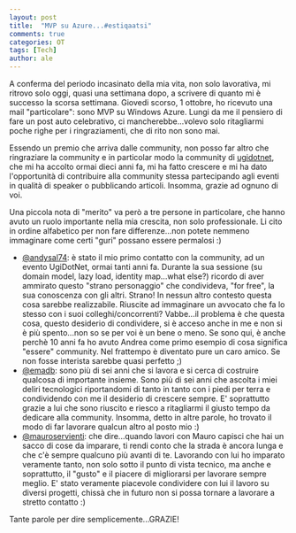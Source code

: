 ```yaml
---
layout: post
title:  "MVP su Azure...#estiqaatsi"
comments: true
categories: OT
tags: [Tech]
author: ale
---
```


A conferma del periodo incasinato della mia vita, non solo lavorativa, mi ritrovo solo oggi, quasi una settimana dopo, a scrivere di quanto mi è successo la scorsa settimana.
Giovedi scorso, 1 ottobre, ho ricevuto una mail "particolare": sono MVP su Windows Azure.
Lungi da me il pensiero di fare un post auto celebrativo, ci mancherebbe...volevo solo ritagliarmi poche righe per i ringraziamenti, che di rito non sono mai.

Essendo un premio che arriva dalle community, non posso far altro che ringraziare la community e in particolar modo la community di [ugidotnet](http://www.ugidotnet.org/), che mi ha accolto ormai dieci anni fa, mi ha fatto crescere e mi ha dato l'opportunità di contribuire alla community stessa partecipando agli eventi in qualità di speaker o pubblicando articoli. Insomma, grazie ad ognuno di voi.

Una piccola nota di "merito" va però a tre persone in particolare, che hanno avuto un ruolo importante nella mia crescita, non solo professionale. Li cito in ordine alfabetico per non fare differenze...non potete nemmeno immaginare come certi "guri" possano essere permalosi :)

- [@andysal74](http://blogs.ugidotnet.org/pape): è stato il mio primo contatto con la community, ad un evento UgiDotNet, ormai tanti anni fa. Durante la sua sessione (su domain model, lazy load, identity map...what else?) ricordo di aver ammirato questo "strano personaggio" che condivideva, "for free", la sua conoscenza con gli altri. Strano! In nessun altro contesto questa cosa sarebbe realizzabile. Riuscite ad immaginare un avvocato che fa lo stesso con i suoi colleghi/concorrenti? Vabbe...il problema è che questa cosa, questo desiderio di condividere, si è acceso anche in me e non si è più spento...non so se per voi è un bene o meno. Se sono qui, è anche perchè 10 anni fa ho avuto Andrea come primo esempio di cosa significa "essere" community.
Nel frattempo è diventato pure un caro amico. Se non fosse interista sarebbe quasi perfetto ;)
- [@emadb](http://ema.codiceplastico.com/): sono più di sei anni che si lavora e si cerca di costruire qualcosa di importante insieme. Sono più di sei anni che ascolta i miei deliri tecnologici riportandomi di tanto in tanto con i piedi per terra e condividendo con me il desiderio di crescere sempre. E' soprattutto grazie a lui che sono riuscito e riesco a ritagliarmi il giusto tempo da dedicare alla community. Insomma, detto in altre parole, ho trovato il modo di far lavorare qualcun altro al posto mio :)
- [@mauroservienti](http://blogs.ugidotnet.org/topics): che dire...quando lavori con Mauro capisci che hai un sacco di cose da imparare, ti rendi conto che la strada è ancora lunga e che c'è sempre qualcuno più avanti di te. Lavorando con lui ho imparato veramente tanto, non solo sotto il punto di vista tecnico, ma anche e soprattutto, il "gusto" e il piacere di migliorarsi per lavorare sempre meglio. E' stato veramente piacevole condividere con lui il lavoro su diversi progetti, chissà che in futuro non si possa tornare a lavorare a stretto contatto :)

     
Tante parole per dire semplicemente...GRAZIE!
